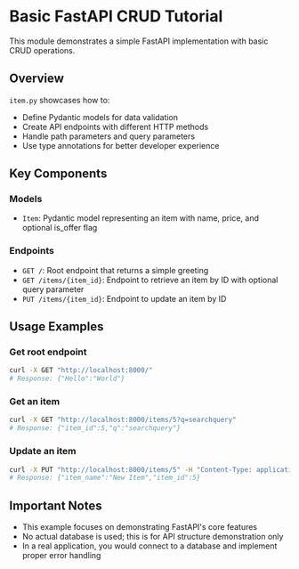 # Basic FastAPI CRUD Tutorial

This module demonstrates a simple FastAPI implementation with basic CRUD operations.

## Overview

`item.py` showcases how to:

- Define Pydantic models for data validation
- Create API endpoints with different HTTP methods
- Handle path parameters and query parameters
- Use type annotations for better developer experience

## Key Components

### Models

- `Item`: Pydantic model representing an item with name, price, and optional is_offer flag

### Endpoints

- `GET /`: Root endpoint that returns a simple greeting
- `GET /items/{item_id}`: Endpoint to retrieve an item by ID with optional query parameter
- `PUT /items/{item_id}`: Endpoint to update an item by ID

## Usage Examples

### Get root endpoint

```bash
curl -X GET "http://localhost:8000/"
# Response: {"Hello":"World"}
```

### Get an item

```bash
curl -X GET "http://localhost:8000/items/5?q=searchquery"
# Response: {"item_id":5,"q":"searchquery"}
```

### Update an item

```bash
curl -X PUT "http://localhost:8000/items/5" -H "Content-Type: application/json" -d '{"name":"New Item","price":45.2,"is_offer":true}'
# Response: {"item_name":"New Item","item_id":5}
```

## Important Notes

- This example focuses on demonstrating FastAPI's core features
- No actual database is used; this is for API structure demonstration only
- In a real application, you would connect to a database and implement proper error handling
